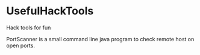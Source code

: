 # UsefulHackTools
Hack tools for fun


PortScanner is a small command line java program to check remote host on open ports.

